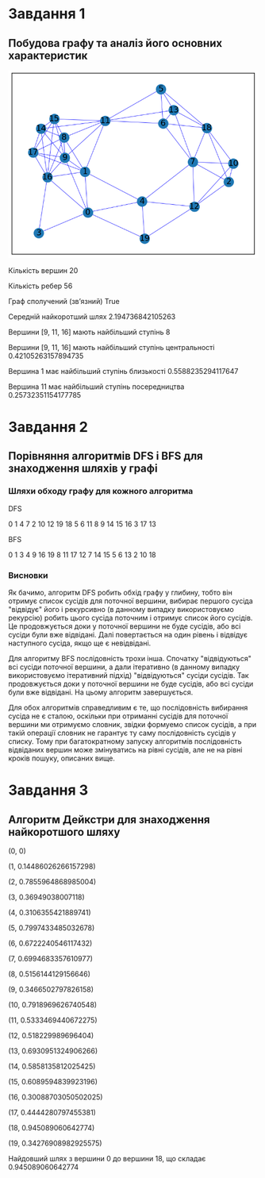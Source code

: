 # Завдання 1

## Побудова графу та аналіз його основних характеристик

![graph](./graph.png "Random graph")

Кількість вершин 20

Кількість ребер 56

Граф сполучений (зв’язний) True

Середній найкоротший шлях 2.194736842105263

Вершини [9, 11, 16] мають найбільший ступінь 8

Вершини [9, 11, 16] мають найбільший ступінь центральності 0.42105263157894735

Вершина 1 має найбільший ступінь близькості 0.5588235294117647

Вершина 11 має найбільший ступінь посередництва 0.25732351154177785

# Завдання 2

## Порівняння алгоритмів DFS і BFS для знаходження шляхів у графі

### Шляхи обходу графу для кожного алгоритма

DFS

0 1 4 7 2 10 12 19 18 5 6 11 8 9 14 15 16 3 17 13

BFS

0 1 3 4 9 16 19 8 11 17 12 7 14 15 5 6 13 2 10 18

### Висновки

Як бачимо, алгоритм DFS робить обхід графу у глибину, тобто він отримує список сусідів для поточної вершини, вибирає першого сусіда "відвідує" його і рекурсивно (в данному випадку використовуємо рекурсію) робить цього сусіда поточним і отримує список його сусідів. Це продовжується доки у поточної вершини не буде сусідів, або всі сусіди були вже відвідані. Далі повертається на один рівень і відвідує наступного сусіда, якщо ще є невідвідані.

Для алгоритму BFS послідовність трохи інша. Спочатку "відвідуються" всі сусіди поточної вершини, а дали ітеративно (в данному випадку використовуємо ітеративний підхід) "відвідуються" сусіди сусідів. Так продовжується доки у поточної вершини не буде сусідів, або всі сусіди були вже відвідані. На цьому алгоритм завершується.

Для обох алгоритмів справедливим є те, що послідовність вибирання сусіда не є сталою, оскільки при отриманні сусідів для поточної вершини ми отримуємо словник, звідки формуемо список сусідів, а при такій операції словник не гарантує ту саму послідовність сусідів у списку. Тому при багатократному запуску алгоритмів послідовність відвіданих вершин може змінуватись на рівні сусідів, але не на рівні кроків пошуку, описаних вище.

# Завдання 3

## Алгоритм Дейкстри для знаходження найкоротшого шляху

(0, 0)

(1, 0.14486026266157298)

(2, 0.7855964868985004)

(3, 0.36949038007118)

(4, 0.3106355421889741)

(5, 0.7997433485032678)

(6, 0.6722240546117432)

(7, 0.6994683357610977)

(8, 0.5156144129156646)

(9, 0.3466502797826158)

(10, 0.7918969626740548)

(11, 0.5333469440672275)

(12, 0.518229989696404)

(13, 0.6930951324906266)

(14, 0.5858135812025425)

(15, 0.6089594839923196)

(16, 0.30088703050502025)

(17, 0.4444280797455381)

(18, 0.945089060642774)

(19, 0.34276908982925575)

Найдовший шлях з вершини 0 до вершини 18, що складає 0.945089060642774